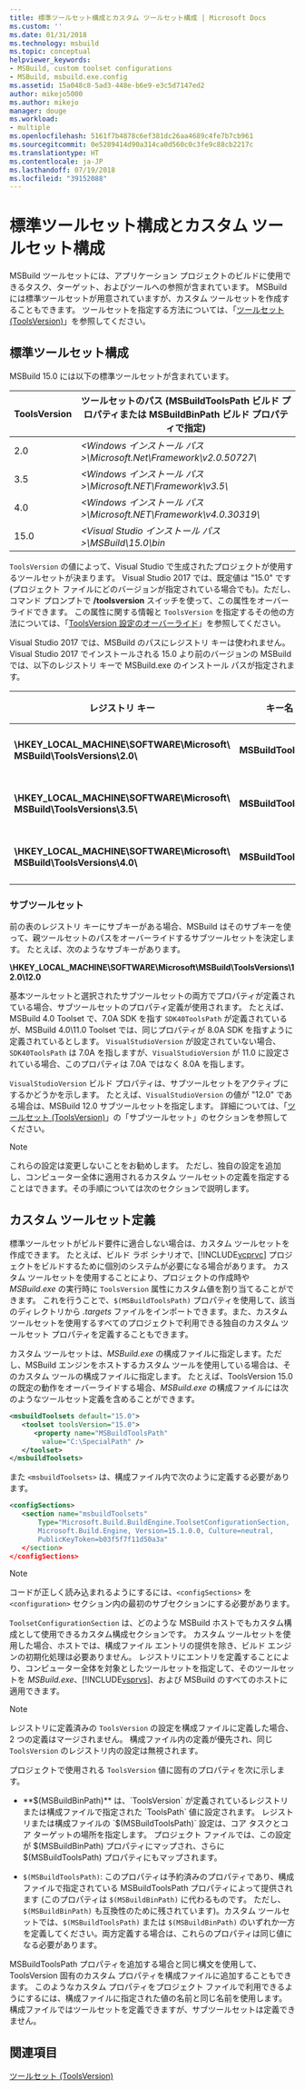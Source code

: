 ```yaml
---
title: 標準ツールセット構成とカスタム ツールセット構成 | Microsoft Docs
ms.custom: ''
ms.date: 01/31/2018
ms.technology: msbuild
ms.topic: conceptual
helpviewer_keywords:
- MSBuild, custom toolset configurations
- MSBuild, msbuild.exe.config
ms.assetid: 15a048c8-5ad3-448e-b6e9-e3c5d7147ed2
author: mikejo5000
ms.author: mikejo
manager: douge
ms.workload:
- multiple
ms.openlocfilehash: 5161f7b4878c6ef381dc26aa4689c4fe7b7cb961
ms.sourcegitcommit: 0e5289414d90a314ca0d560c0c3fe9c88cb2217c
ms.translationtype: HT
ms.contentlocale: ja-JP
ms.lasthandoff: 07/19/2018
ms.locfileid: "39152088"
---
```

# <a name="standard-and-custom-toolset-configurations"></a>標準ツールセット構成とカスタム ツールセット構成
MSBuild ツールセットには、アプリケーション プロジェクトのビルドに使用できるタスク、ターゲット、およびツールへの参照が含まれています。 MSBuild には標準ツールセットが用意されていますが、カスタム ツールセットを作成することもできます。 ツールセットを指定する方法については、「[ツールセット (ToolsVersion)](../msbuild/msbuild-toolset-toolsversion.md)」を参照してください。  
  
## <a name="standard-toolset-configurations"></a>標準ツールセット構成  
 MSBuild 15.0 には以下の標準ツールセットが含まれています。  
  
|ToolsVersion|ツールセットのパス (MSBuildToolsPath ビルド プロパティまたは MSBuildBinPath ビルド プロパティで指定)|  
|------------------|--------------------------------------------------------------------------------------------|  
|2.0|*\<Windows インストール パス>\Microsoft.Net\Framework\v2.0.50727\\*|  
|3.5|*\<Windows インストール パス>\Microsoft.NET\Framework\v3.5\\*|  
|4.0|*\<Windows インストール パス>\Microsoft.NET\Framework\v4.0.30319\\*|  
|15.0|*\<Visual Studio インストール パス>\MSBuild\15.0\bin*|  
  
 `ToolsVersion` の値によって、Visual Studio で生成されたプロジェクトが使用するツールセットが決まります。 Visual Studio 2017 では、既定値は "15.0" です (プロジェクト ファイルにどのバージョンが指定されている場合でも)。ただし、コマンド プロンプトで **/toolsversion** スイッチを使って、この属性をオーバーライドできます。 この属性に関する情報と `ToolsVersion` を指定するその他の方法については、「[ToolsVersion 設定のオーバーライド](../msbuild/overriding-toolsversion-settings.md)」を参照してください。  
  
 Visual Studio 2017 では、MSBuild のパスにレジストリ キーは使われません。 Visual Studio 2017 でインストールされる 15.0 より前のバージョンの MSBuild では、以下のレジストリ キーで MSBuild.exe のインストール パスが指定されます。  
  
|レジストリ キー|キー名|文字列キー値|  
|------------------|--------------|----------------------|  
|**\HKEY_LOCAL_MACHINE\SOFTWARE\Microsoft\ MSBuild\ToolsVersions\2.0\\**  |**MSBuildToolsPath**|**.NET Framework 2.0 インストール パス**|  
|**\HKEY_LOCAL_MACHINE\SOFTWARE\Microsoft\ MSBuild\ToolsVersions\3.5\\**  |**MSBuildToolsPath**|**.NET Framework 3.5 インストール パス**|  
|**\HKEY_LOCAL_MACHINE\SOFTWARE\Microsoft\ MSBuild\ToolsVersions\4.0\\**  |**MSBuildToolsPath**|**.NET Framework 4 インストール パス**|  
  
### <a name="sub-toolsets"></a>サブツールセット  
 前の表のレジストリ キーにサブキーがある場合、MSBuild はそのサブキーを使って、親ツールセットのパスをオーバーライドするサブツールセットを決定します。 たとえば、次のようなサブキーがあります。  
  
 **\HKEY_LOCAL_MACHINE\SOFTWARE\Microsoft\MSBuild\ToolsVersions\12.0\12.0**  
  
 基本ツールセットと選択されたサブツールセットの両方でプロパティが定義されている場合、サブツールセットのプロパティ定義が使用されます。 たとえば、MSBuild 4.0 Toolset で、7.0A SDK を指す `SDK40ToolsPath` が定義されているが、MSBuild 4.0\11.0 Toolset では、同じプロパティが 8.0A SDK を指すように定義されているとします。 `VisualStudioVersion` が設定されていない場合、`SDK40ToolsPath` は 7.0A を指しますが、`VisualStudioVersion` が 11.0 に設定されている場合、このプロパティは 7.0A ではなく 8.0A を指します。  
  
 `VisualStudioVersion` ビルド プロパティは、サブツールセットをアクティブにするかどうかを示します。 たとえば、`VisualStudioVersion` の値が "12.0" である場合は、MSBuild 12.0 サブツールセットを指定します。 詳細については、「[ツールセット (ToolsVersion)](../msbuild/msbuild-toolset-toolsversion.md)」の「サブツールセット」のセクションを参照してください。  
  
> [!NOTE]
>  これらの設定は変更しないことをお勧めします。 ただし、独自の設定を追加し、コンピューター全体に適用されるカスタム ツールセットの定義を指定することはできます。その手順については次のセクションで説明します。  
  
## <a name="custom-toolset-definitions"></a>カスタム ツールセット定義  
 標準ツールセットがビルド要件に適合しない場合は、カスタム ツールセットを作成できます。 たとえば、ビルド ラボ シナリオで、[!INCLUDE[vcprvc](../code-quality/includes/vcprvc_md.md)] プロジェクトをビルドするために個別のシステムが必要になる場合があります。 カスタム ツールセットを使用することにより、プロジェクトの作成時や *MSBuild.exe* の実行時に `ToolsVersion` 属性にカスタム値を割り当てることができます。 これを行うことで、`$(MSBuildToolsPath)` プロパティを使用して、該当のディレクトリから *.targets* ファイルをインポートできます。また、カスタム ツールセットを使用するすべてのプロジェクトで利用できる独自のカスタム ツールセット プロパティを定義することもできます。  
  
 カスタム ツールセットは、*MSBuild.exe* の構成ファイルに指定します。ただし、MSBuild エンジンをホストするカスタム ツールを使用している場合は、そのカスタム ツールの構成ファイルに指定します。 たとえば、ToolsVersion 15.0 の既定の動作をオーバーライドする場合、*MSBuild.exe* の構成ファイルには次のようなツールセット定義を含めることができます。  
  
```xml  
<msbuildToolsets default="15.0">  
   <toolset toolsVersion="15.0">  
      <property name="MSBuildToolsPath"   
        value="C:\SpecialPath" />  
   </toolset>  
</msbuildToolsets>  
```  
  
 また `<msbuildToolsets>` は、構成ファイル内で次のように定義する必要があります。  
  
```xml  
<configSections>  
   <section name="msbuildToolsets"         
       Type="Microsoft.Build.BuildEngine.ToolsetConfigurationSection,   
       Microsoft.Build.Engine, Version=15.1.0.0, Culture=neutral,   
       PublicKeyToken=b03f5f7f11d50a3a"  
   </section>  
</configSections>  
```  
  
> [!NOTE]
>  コードが正しく読み込まれるようにするには、`<configSections>` を `<configuration>` セクション内の最初のサブセクションにする必要があります。  
  
 `ToolsetConfigurationSection` は、どのような MSBuild ホストでもカスタム構成として使用できるカスタム構成セクションです。 カスタム ツールセットを使用した場合、ホストでは、構成ファイル エントリの提供を除き、ビルド エンジンの初期化処理は必要ありません。 レジストリにエントリを定義することにより、コンピューター全体を対象としたツールセットを指定して、そのツールセットを *MSBuild.exe*、[!INCLUDE[vsprvs](../code-quality/includes/vsprvs_md.md)]、および MSBuild のすべてのホストに適用できます。  
  
> [!NOTE]
>  レジストリに定義済みの `ToolsVersion` の設定を構成ファイルに定義した場合、2 つの定義はマージされません。 構成ファイル内の定義が優先され、同じ `ToolsVersion` のレジストリ内の設定は無視されます。  
  
 プロジェクトで使用される `ToolsVersion` 値に固有のプロパティを次に示します。  
  
-   **$(MSBuildBinPath)** は、`ToolsVersion` が定義されているレジストリまたは構成ファイルで指定された `ToolsPath` 値に設定されます。 レジストリまたは構成ファイルの `$(MSBuildToolsPath)` 設定は、コア タスクとコア ターゲットの場所を指定します。 プロジェクト ファイルでは、この設定が $(MSBuildBinPath) プロパティにマップされ、さらに $(MSBuildToolsPath) プロパティにもマップされます。  
  
-   `$(MSBuildToolsPath)`: このプロパティは予約済みのプロパティであり、構成ファイルで指定されている MSBuildToolsPath プロパティによって提供されます  (このプロパティは `$(MSBuildBinPath)` に代わるものです。 ただし、`$(MSBuildBinPath)` も互換性のために残されています)。カスタム ツールセットでは、`$(MSBuildToolsPath)` または `$(MSBuildBinPath)` のいずれか一方を定義してください。両方定義する場合は、これらのプロパティは同じ値になる必要があります。  
  
 MSBuildToolsPath プロパティを追加する場合と同じ構文を使用して、ToolsVersion 固有のカスタム プロパティを構成ファイルに追加することもできます。 このようなカスタム プロパティをプロジェクト ファイルで利用できるようにするには、構成ファイルに指定された値の名前と同じ名前を使用します。 構成ファイルではツールセットを定義できますが、サブツールセットは定義できません。  
  
## <a name="see-also"></a>関連項目  
 [ツールセット (ToolsVersion)](../msbuild/msbuild-toolset-toolsversion.md)